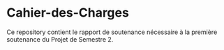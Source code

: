 # Cahier-des-Charges

Ce repository contient le rapport de soutenance nécessaire à la première soutenance du Projet de Semestre 2.
